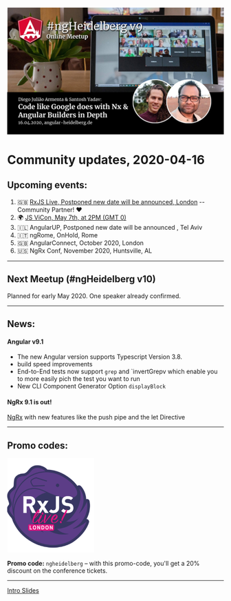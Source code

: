 ![Banner](ngHeidelbergv9.jpg)

# Community updates, 2020-04-16

## Upcoming events:


1. 🇬🇧 [RxJS Live, Postponed new date will be announced, London](https://www.rxjs.live/) -- Community Partner! ❤️
2. 🌍 [JS ViCon, May 7th, at 2PM (GMT 0)](https://jsvidcon.com/) 
3. 🇮🇱 AngularUP, Postponed new date will be announced , Tel Aviv
4. 🇮🇹 ngRome, OnHold, Rome
5. 🇬🇧 AngularConnect, October 2020, London
6. 🇺🇸 NgRx Conf, November 2020, Huntsville, AL

----

## Next Meetup (#ngHeidelberg v10)

Planned for early May 2020. One speaker already confirmed.

----

## News:

#### Angular v9.1 

 - The new Angular version supports Typescript Version 3.8. 
 - build speed improvements
 - End-to-End tests now support `grep` and `invertGrepv which enable you to more easily pich the test you want to run
 - New CLI Component Generator Option `displayBlock`

#### NgRx 9.1 is out!

[NgRx](https://github.com/ngrx/platform/blob/master/CHANGELOG.md#910-2020-04-07) with new features like the push pipe and the let Directive

----


## Promo codes:


<img src="logos/rxjs-live.png" width="40%" alt="RxJS Live logo">

**Promo code:** `ngheidelberg` – with this promo-code, you'll get a 20% discount on the conference tickets.  



----

[Intro Slides](https://docs.google.com/presentation/d/1REehghPvk-n_Xr1t3QtKuijeOmmxWl6Xlbw64JBMBuQ/edit?usp=sharing)


